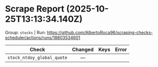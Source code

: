 # Scrape Report (2025-10-25T13:13:34.140Z)

Group: `stocks`  |  Run: https://github.com/AlbertoRoca96/scraping-checks-scheduler/actions/runs/18803534601

| Check | Changed | Keys | Error |
|---|:---:|:--|:--|
| `stock_ntdoy_global_quote` | — |  |  |
